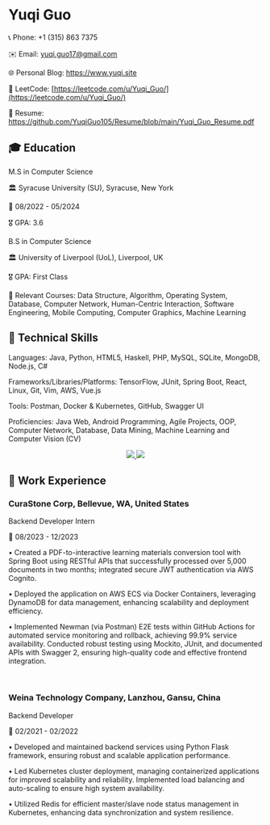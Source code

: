 # Yuqi Guo

📞 Phone: +1 (315) 863 7375

✉️ Email: yuqi.guo17@gmail.com

🌐 Personal Blog: https://www.yuqi.site

🔢 LeetCode: [https://leetcode.com/u/Yuqi_Guo/](https://leetcode.com/u/Yuqi_Guo/)

📄 Resume: https://github.com/YuqiGuo105/Resume/blob/main/Yuqi_Guo_Resume.pdf

## 🎓 Education
M.S in Computer Science

🏛 Syracuse University (SU), Syracuse, New York

📅 08/2022 - 05/2024

🎖 GPA: 3.6

B.S in Computer Science

🏛 University of Liverpool (UoL), Liverpool, UK

🎖 GPA: First Class

📘 Relevant Courses: Data Structure, Algorithm, Operating System, Database, Computer Network, Human-Centric Interaction, Software Engineering, Mobile Computing, Computer Graphics, Machine Learning

## 🔧 Technical Skills
Languages: Java, Python, HTML5, Haskell, PHP, MySQL, SQLite, MongoDB, Node.js, C#

Frameworks/Libraries/Platforms: TensorFlow, JUnit, Spring Boot, React, Linux, Git, Vim, AWS, Vue.js

Tools: Postman, Docker & Kubernetes, GitHub, Swagger UI

Proficiencies: Java Web, Android Programming, Agile Projects, OOP, Computer Network, Database, Data Mining, Machine Learning and Computer Vision (CV)

<p align="center">
  <a href="https://skillicons.dev">
    <img src="https://skillicons.dev/icons?i=java,python,react,nodejs,aws,git,kubernetes,docker,c,vim" />
  </a>
   <a href="https://skillicons.dev">
    <img src="https://skillicons.dev/icons?i=postman,tensorflow,vue,js,androidstudio,github,supabase,firebase,mongodb,mysql" />
  </a>
</p>

## 💼 Work Experience

### CuraStone Corp, Bellevue, WA, United States

Backend Developer Intern

📅 08/2023 - 12/2023

• Created a PDF-to-interactive learning materials conversion tool with Spring Boot using RESTful APIs that successfully processed over 5,000 documents in two months; integrated secure JWT authentication via AWS Cognito.

• Deployed the application on AWS ECS via Docker Containers, leveraging DynamoDB for data management, enhancing scalability and deployment efficiency.

• Implemented Newman (via Postman) E2E tests within GitHub Actions for automated service monitoring and rollback, achieving 99.9% service availability. Conducted robust testing using Mockito, JUnit, and documented APIs with Swagger 2, ensuring high-quality code and effective frontend integration.

<br>

### Weina Technology Company, Lanzhou, Gansu, China

Backend Developer 

📅 02/2021 - 02/2022

•	Developed and maintained backend services using Python Flask framework, ensuring robust and scalable application performance.

•	Led Kubernetes cluster deployment, managing containerized applications for improved scalability and reliability. Implemented load balancing and auto-scaling to ensure high system availability.

•	Utilized Redis for efficient master/slave node status management in Kubernetes, enhancing data synchronization and system resilience.

<!--
**YuqiGuo105/YuqiGuo105** is a ✨ _special_ ✨ repository because its `README.md` (this file) appears on your GitHub profile.

Here are some ideas to get you started:

- 🔭 I’m currently working on ...
- 🌱 I’m currently learning ...
- 👯 I’m looking to collaborate on ...
- 🤔 I’m looking for help with ...
- 💬 Ask me about ...
- 📫 How to reach me: ...
- 😄 Pronouns: ...
- ⚡ Fun fact: ...
-->
